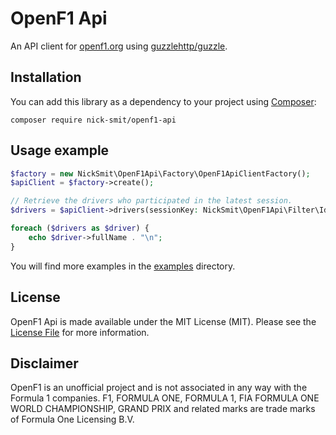 # OpenF1 Api

An API client for [openf1.org](https://openf1.org) using [guzzlehttp/guzzle](https://github.com/guzzle/guzzle).

## Installation

You can add this library as a dependency to your project using [Composer](https://getcomposer.org):

    composer require nick-smit/openf1-api

## Usage example

```php
$factory = new NickSmit\OpenF1Api\Factory\OpenF1ApiClientFactory();
$apiClient = $factory->create();

// Retrieve the drivers who participated in the latest session.
$drivers = $apiClient->drivers(sessionKey: NickSmit\OpenF1Api\Filter\IdFilter::latest());

foreach ($drivers as $driver) {
    echo $driver->fullName . "\n";
}
```

You will find more examples in the [examples](examples) directory.

## License

OpenF1 Api is made available under the MIT License (MIT). Please see the [License File](LICENSE) for more information.

## Disclaimer

OpenF1 is an unofficial project and is not associated in any way with the Formula 1 companies.
F1, FORMULA ONE, FORMULA 1, FIA FORMULA ONE WORLD CHAMPIONSHIP, GRAND PRIX and related marks are trade marks of Formula One Licensing B.V.
